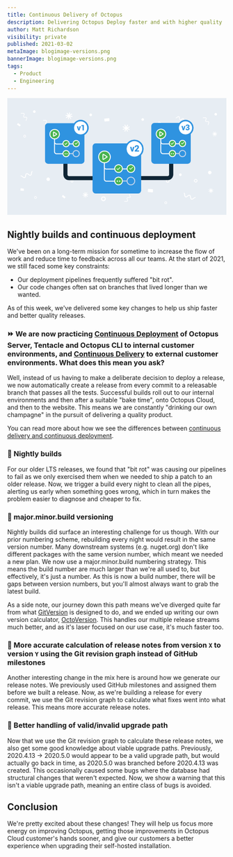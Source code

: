 ```yaml
---
title: Continuous Delivery of Octopus
description: Delivering Octopus Deploy faster and with higher quality
author: Matt Richardson
visibility: private
published: 2021-03-02
metaImage: blogimage-versions.png
bannerImage: blogimage-versions.png
tags:
  - Product
  - Engineering
---
```


![Versions](blogimage-versions.png)

## Nightly builds and continuous deployment

We've been on a long-term mission for sometime to increase the flow of work and reduce time to feedback across all our teams. At the start of 2021, we still faced some key constraints:

* Our deployment pipelines frequently suffered "bit rot".
* Our code changes often sat on branches that lived longer than we wanted.

As of this week, we've delivered some key changes to help us ship faster and better quality releases.

### ⏩ We are now practicing [Continuous Deployment](https://en.wikipedia.org/wiki/Continuous_deployment) of Octopus Server, Tentacle and Octopus CLI to internal customer environments, and [Continuous Delivery](https://en.wikipedia.org/wiki/Continuous_delivery) to external customer environments. What does this mean you ask?

Well, instead of us having to make a deliberate decision to deploy a release, we now automatically create a release from every commit to a releasable branch that passes all the tests. Successful builds roll out to our internal environments and then after a suitable "bake time", onto Octopus Cloud, and then to the website. This means we are constantly "drinking our own champagne" in the pursuit of delivering a quality product.

You can read more about how we see the differences between [continuous delivery and continuous deployment](blog/2021-03/ten-pillars-of-pragmatic-deployments#continuous-integration-continuous-delivery-and-continuous-deployment.md).

### 🌃 Nightly builds

For our older LTS releases, we found that "bit rot" was causing our pipelines to fail as we only exercised them when we needed to ship a patch to an older release. Now, we trigger a build every night to clean all the pipes, alerting us early when something goes wrong, which in turn makes the problem easier to diagnose and cheaper to fix.

### 🔢 major.minor.build versioning

Nightly builds did surface an interesting challenge for us though. With our prior numbering scheme, rebuilding every night would result in the same version number. Many downstream systems (e.g. nuget.org) don't like different packages with the same version number, which meant we needed a new plan. We now use a major.minor.build numbering strategy. This means the build number are much larger than we're all used to, but effectively, it's just a number. As this is now a build number, there will be gaps between version numbers, but you'll almost always want to grab the latest build. 

As a side note, our journey down this path means we've diverged quite far from what [GitVersion](https://github.com/GitTools/GitVersion) is designed to do, and we ended up writing our own version calculator, [OctoVersion](https://github.com/OctopusDeploy/OctoVersion). This handles our multiple release streams much better, and as it's laser focused on our use case, it's much faster too.

### 📝 More accurate calculation of release notes from version `X` to version `Y` using the Git revision graph instead of GitHub milestones

Another interesting change in the mix here is around how we generate our release notes. We previously used GitHub milestones and assigned them before we built a release. Now, as we're building a release for every commit, we use the Git revision graph to calculate what fixes went into what release. This means more accurate release notes.

### 🚷 Better handling of valid/invalid upgrade path

Now that we use the Git revision graph to calculate these release notes, we also get some good knowledge about viable upgrade paths. Previously, 2020.4.13 -> 2020.5.0 would appear to be a valid upgrade path, but would actually go back in time, as 2020.5.0 was branched before 2020.4.13 was created. This occasionally caused some bugs where the database had structural changes that weren't expected. Now, we show a warning that this isn't a viable upgrade path, meaning an entire class of bugs is avoided.

## Conclusion

We're pretty excited about these changes! They will help us focus more energy on improving Octopus, getting those improvements in Octopus Cloud customer's hands sooner, and give our customers a better experience when upgrading their self-hosted installation.
